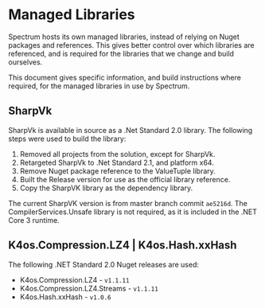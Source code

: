 # Managed Libraries

Spectrum hosts its own managed libraries, instead of relying on Nuget packages and references. This gives better control over which libraries are referenced, and is required for the libraries that we change and build ourselves.

This document gives specific information, and build instructions where required, for the managed libraries in use by Spectrum.

## SharpVk

SharpVk is available in source as a .Net Standard 2.0 library. The following steps were used to build the library:

1. Removed all projects from the solution, except for SharpVk.
2. Retargeted SharpVk to .Net Standard 2.1, and platform x64.
3. Remove Nuget package reference to the ValueTuple library.
4. Built the Release version for use as the official library reference.
5. Copy the SharpVK library as the dependency library.

The current SharpVK version is from master branch commit `ae5216d`. The CompilerServices.Unsafe library is not required, as it is included in the .NET Core 3 runtime.

## K4os.Compression.LZ4 | K4os.Hash.xxHash

The following .NET Standard 2.0 Nuget releases are used:

* K4os.Compression.LZ4 - `v1.1.11`
* K4os.Compression.LZ4.Streams - `v1.1.11`
* K4os.Hash.xxHash - `v1.0.6`